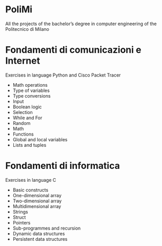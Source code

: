 # PoliMi
All the projects of the bachelor’s degree in computer engineering of the Politecnico di Milano

# Fondamenti di comunicazioni e Internet
Exercises in language Python and Cisco Packet Tracer
<ul>
  <li>Math operations</li>
  <li>Type of variables</li>
  <li>Type conversions</li>
  <li>Input</li>
  <li>Boolean logic</li>
  <li>Selection</li>
  <li>While and For</li>
  <li>Random</li>
  <li>Math</li>
  <li>Functions</li>
  <li>Global and local variables</li>
  <li>Lists and tuples</li>
</ul>


# Fondamenti di informatica
Exercises in language C
<ul>
  <li>Basic constructs</li>
  <li>One-dimensional array</li>
  <li>Two-dimensional array</li>
  <li>Multidimensional array</li>
  <li>Strings</li>
  <li>Struct</li>
  <li>Pointers</li>
  <li>Sub-programmes and recursion</li>
  <li>Dynamic data structures</li>
  <li>Persistent data structures</li>
</ul>
